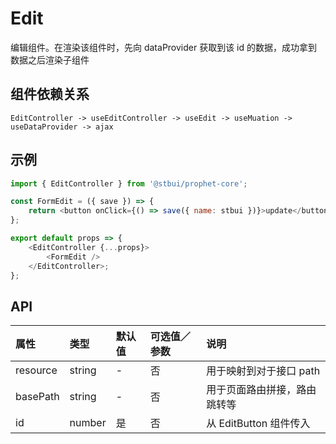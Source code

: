 # Edit

编辑组件。在渲染该组件时，先向 dataProvider 获取到该 id 的数据，成功拿到数据之后渲染子组件

## 组件依赖关系

```
EditController -> useEditController -> useEdit -> useMuation -> useDataProvider -> ajax
```

## 示例

```js
import { EditController } from '@stbui/prophet-core';

const FormEdit = ({ save }) => {
    return <button onClick={() => save({ name: stbui })}>update</button>;
};

export default props => {
    <EditController {...props}>
        <FormEdit />
    </EditController>;
};
```

## API

| 属性     | 类型   | 默认值 | 可选值／参数 | 说明                         |
| :------- | :----- | :----- | :----------- | :--------------------------- |
| resource | string | -      | 否           | 用于映射到对于接口 path      |
| basePath | string | -      | 否           | 用于页面路由拼接，路由跳转等 |
| id       | number | 是     | 否           | 从 EditButton 组件传入       |
